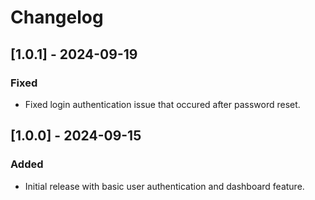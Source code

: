 # Changelog
## [1.0.1] - 2024-09-19
### Fixed
- Fixed login authentication issue that occured after password reset.

## [1.0.0] - 2024-09-15
### Added
- Initial release with basic user authentication and dashboard feature.
